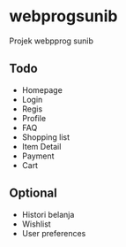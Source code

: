 # webprogsunib


Projek webpprog sunib

## Todo
- Homepage
- Login
- Regis
- Profile
- FAQ
- Shopping list
- Item Detail
- Payment
- Cart

## Optional
- Histori belanja
- Wishlist
- User preferences
